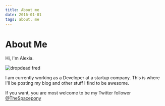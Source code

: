 ```yaml
---
title: About me
date: 2016-01-01
tags: about, me
---
```


# About Me

Hi, I'm Alexia.

![dropdead fred](../images/crazy.gif)

I am currently working as a Developer at a startup company.
This is where I'll be posting my blog and other stuff I find to be awesome.


If you want, you are most welcome to be my Twitter follower [@TheSpacepony](https://twitter.com/thespacepony)

